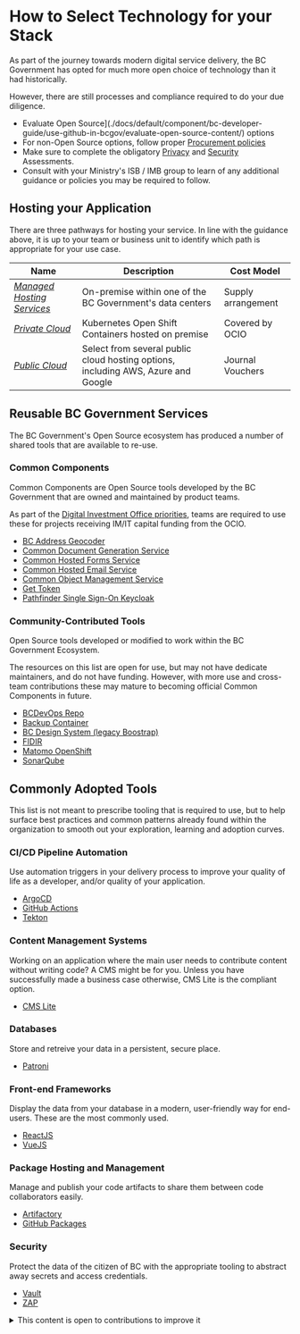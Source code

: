 # How to Select Technology for your Stack

As part of the journey towards modern digital service delivery, the BC Government has opted for much more open choice of technology than it had historically. 

However, there are still processes and compliance required to do your due diligence.

* Evaluate Open Source](./docs/default/component/bc-developer-guide/use-github-in-bcgov/evaluate-open-source-content/) options
* For non-Open Source options, follow proper [Procurement policies](https://www2.gov.bc.ca/gov/content/governments/policies-for-government/core-policy/policies/procurement)
* Make sure to complete the obligatory [Privacy](https://www2.gov.bc.ca/gov/content/governments/services-for-government/information-management-technology/privacy/privacy-impact-assessments) and [Security](https://www2.gov.bc.ca/gov/content/governments/services-for-government/information-management-technology/information-security/security-threat-and-risk-assessment) Assessments.
* Consult with your Ministry's ISB / IMB group to learn of any additional guidance or policies you may be required to follow. 

## Hosting your Application

There are three pathways for hosting your service. In line with the guidance above, it is up to your team or business unit to identify which path is appropriate for your use case. 

|  Name | Description | Cost Model  | 
|---|---|---|
|  [*Managed Hosting Services*](https://www2.gov.bc.ca/gov/content/bc-procurement-resources/buy-for-government/goods-and-services-catalogue/managed-hosting-services/data-centre-services?keyword=data&keyword=centre) |  On-premise within one of the BC Government's data centers |  Supply arrangement |
|  [*Private Cloud*](./docs/default/component/platform-developer-docs) |  Kubernetes Open Shift Containers hosted on premise | Covered by OCIO |
|  [*Public Cloud*](https://digital.gov.bc.ca/cloud/services/public/) | Select from several public cloud hosting options, including AWS, Azure and Google |  Journal Vouchers |


## Reusable BC Government Services

The BC Government's Open Source ecosystem has produced a number of shared tools that are available to re-use. 

### Common Components

Common Components are Open Source tools developed by the BC Government that are owned and maintained by product teams. 

As part of the [Digital Investment Office priorities](https://digital.gov.bc.ca/topics/funding/intro/), teams are required to use these for projects receiving IM/IT capital funding from the OCIO. 

* [BC Address Geocoder](https://digital.gov.bc.ca/bcgov-common-components/bc-address-geocoder/)
* [Common Document Generation Service](https://digital.gov.bc.ca/bcgov-common-components/common-document-generation-service/)
* [Common Hosted Forms Service](https://digital.gov.bc.ca/bcgov-common-components/common-hosted-form-service/)
* [Common Hosted Email Service](https://digital.gov.bc.ca/bcgov-common-components/common-hosted-email-service/)
* [Common Object Management Service](https://digital.gov.bc.ca/bcgov-common-components/common-object-management-service/)
* [Get Token](https://github.com/bcgov/nr-get-token)
* [Pathfinder Single Sign-On Keycloak](https://digital.gov.bc.ca/bcgov-common-components/pathfinder-sso/)


### Community-Contributed Tools

Open Source tools developed or modified to work within the BC Government Ecosystem. 

The resources on this list are open for use, but may not have dedicate maintainers, and do not have funding. However, with more use and cross-team contributions these may mature to becoming official Common Components in future. 

* [BCDevOps Repo](https://github.com/BCDevOps/)
* [Backup Container](https://github.com/BCDevOps/backup-container)
* [BC Design System (legacy Boostrap)](https://github.com/bcgov/design-system)
* [FIDIR]()
* [Matomo OpenShift](https://github.com/BCDevOps/matomo-openshift/blob/master/README.md)
* [SonarQube](https://github.com/BCDevOps/sonarqube)


## Commonly Adopted Tools

This list is not meant to prescribe tooling that is required to use, but to help surface best practices and common patterns already found within the organization to smooth out your exploration, learning and adoption curves. 

### CI/CD Pipeline Automation

Use automation triggers in your delivery process to improve your quality of life as a developer, and/or quality of your application. 

* [ArgoCD](../ci-cd/#argo-cd)
* [GitHub Actions](../ci-cd/#github-actions)
* [Tekton](../ci-cd/#tekton)

### Content Management Systems

Working on an application where the main user needs to contribute content without writing code? A CMS might be for you. Unless you have successfully made a business case otherwise, CMS Lite is the compliant option. 

* [CMS Lite](https://www2.gov.bc.ca/gov/content/governments/services-for-government/service-experience-digital-delivery/web-content-development-guides/cms-lite-manual/cms-lite-access)

### Databases

Store and retreive your data in a persistent, secure place.

* [Patroni](../docs/default/component/platform-developer-docs/docs/database-and-api-management/postgres-how-to/)

### Front-end Frameworks

Display the data from your database in a modern, user-friendly way for end-users. These are the most commonly used.

* [ReactJS](https://react.dev)
* [VueJS](https://vuejs.org)

### Package Hosting and Management

Manage and publish your code artifacts to share them between code collaborators easily.

* [Artifactory](../package-hosting#artifactory)
* [GitHub Packages](../package-hosting#github-packages)

### Security

Protect the data of the citizen of BC with the appropriate tooling to abstract away secrets and access credentials. 

* [Vault](../docs/default/component/platform-developer-docs/docs/security-and-privacy-compliance/vault-getting-started-guide/)
* [ZAP](https://www.zaproxy.org)

<details>
<summary>This content is open to contributions to improve it</summary>

As the Developer Experience Team, we know that our community knows of way more resources on this topic than we do!
If you know of another internal BC Government resource on this topic, please make a pull request to add it to the list and share with everyone.

</details>